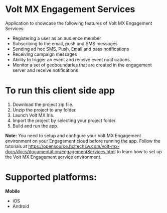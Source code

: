 Volt MX Engagement Services
===========================

Application to showcase the following features of Volt MX Engagement Services:
- Registering a user as an audience member
- Subscribing to the email, push and SMS messages
- Sending ad hoc SMS, Push, Email and pass notifications
- Receiving campaign messages
- Ability to trigger an event and receive event notifications.
- Monitor a set of geoboundaries that are created in the engagement server and receive notifications 


# To run this client side app

1. Download the project zip file.
2. Unzip the project to any folder.
3. Launch Volt MX Iris.
4. Import the project by selecting your project folder.
5. Build and run the app.


**Note:**
You need to setup and configure your Volt MX Engagement environment on your Engagement cloud before running the app. Follow the tutorials at https://opensource.hcltechsw.com/volt-mx-docs/docs/documentation/engagementServices.html to learn how to set up the Volt MX Engagement service environment.

# Supported platforms:
**Mobile**
 * iOS
 * Android
